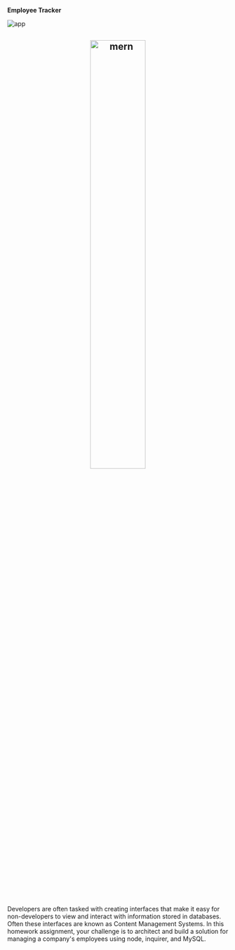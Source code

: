 **Employee Tracker**

![app](Employee-Management-System\Assets\employee-tracker.gif)

<h2 align="center">
<img alt="mern" src="Employee-Management-System\Assets\schema.png" width="50%">
</h2>

Developers are often tasked with creating interfaces that make it easy for non-developers to view and interact with information stored in databases. Often these interfaces are known as Content Management Systems. In this homework assignment, your challenge is to architect and build a solution for managing a company's employees using node, inquirer, and MySQL.
